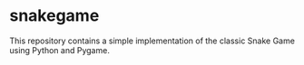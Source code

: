 # snakegame
This repository contains a simple implementation of the classic Snake Game using Python and Pygame.
